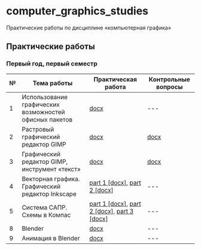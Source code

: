 # computer_graphics_studies

Практические работы по дисциплине «компьютерная графика»

## Практические работы

### Первый год, первый семестр

| № | Тема работы | Практическая работа | Контрольные вопросы |
|---|-------------|----------------------| ---------------------- |
| 1 | Использование графических возможностей офисных пакетов | [docx](practical_works/year_1/semester_1/practice_1/task.docx) | --- |
| 2 | Растровый графический редактор GIMP | [docx](practical_works/year_1/semester_1/practice_2/task.docx) | [docx](practical_works/year_1/semester_1/practice_2/questions.docx) |
| 3 | Графический редактор GIMP, инструмент «текст» | [docx](practical_works/year_1/semester_1/practice_3/task.docx) | [docx](practical_works/year_1/semester_1/practice_3/questions.docx) |
| 4 | Векторная графика. Графический редактор Inkscape | [part 1 [docx]](practical_works/year_1/semester_1/practice_4/task_1.docx), [part 2 [docx]](practical_works/year_1/semester_1/practice_4/task_2.docx) | --- |
| 5 | Система САПР. Схемы в Компас | [part 1 [docx]](practical_works/year_1/semester_1/practice_5/task_1.docx), [part 2 [docx]](practical_works/year_1/semester_1/practice_5/task_2.docx), [part 3 [docx]](practical_works/year_1/semester_1/practice_5/task_3.docx) | --- |
| 8 | Blender | [docx](practical_works/year_1/semester_1/practice_8/task.docx) | --- |
| 9 | Анимация в Blender | [docx](practical_works/year_1/semester_1/practice_9/task.docx) | --- |
